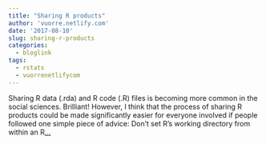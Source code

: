 ```yaml
---
title: "Sharing R products"
author: 'vuorre.netlify.com'
date: '2017-08-10'
slug: sharing-r-products
categories:
  - bloglink
tags:
  - rstats
  - vuorrenetlifycom
---
```


Sharing R data (.rda) and R code (.R) files is becoming more common in the social sciences. Brilliant! However, I think that the process of sharing R products could be made significantly easier for everyone involved if people followed one simple piece of advice: Don’t set R’s working directory from within an R[... <i class="fas fa-external-link-alt"></i>](https://vuorre.netlify.com/post/2017/sharing-r-products/)

